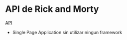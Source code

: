 # API de Rick and Morty

[API](https://rickandmortyapi.com/)

* Single Page Application sin utilizar ningun framework
